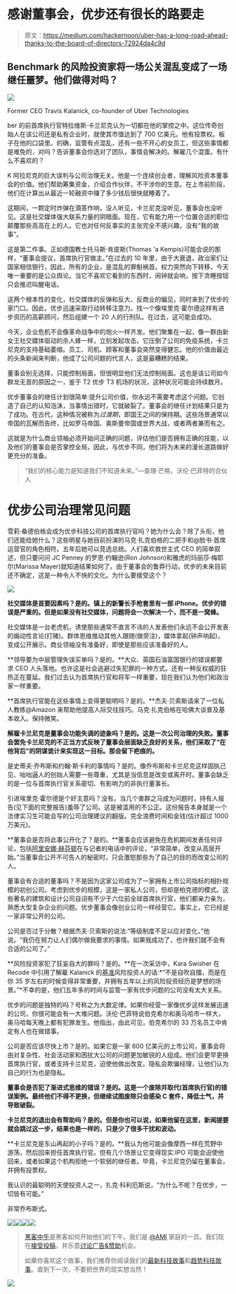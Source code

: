 # 感谢董事会，优步还有很长的路要走

> 原文：<https://medium.com/hackernoon/uber-has-a-long-road-ahead-thanks-to-the-board-of-directors-72924da4c9d>

## Benchmark 的风险投资家将一场公关混乱变成了一场继任噩梦。他们做得对吗？

![](img/fc7df84b6de6d1b53131a97529709243.png)

Former CEO Travis Kalanick, co-founder of Uber Technologies

ber 的前首席执行官特拉维斯·卡兰尼克认为一切都在他的掌控之中。这位传奇创始人在该公司还是私有企业时，就使其市值达到了 700 亿美元。他有投票权。板子在他的口袋里。的确，监管有点混乱，还有一些不开心的女员工，但这些事情都是难免的，对吗？告诉董事会你选对了团队，事情会解决的。解雇几个混蛋。有什么不喜欢的？

K 阿拉尼克的巨大误判与公司治理无关。他是一个连续创业者，理解风险资本董事会的价值。他们帮助筹集资金，介绍合作伙伴，不干涉你的生意。在上市前阶段，他们在计算出从最近一轮融资中赚了多少钱后很快就睡着了。

这期间，一颗定时炸弹在滴答作响，没人听见，卡兰尼克没听见，董事会也没听见。这是社交媒体强大联系力量的阴暗面。现在，它有能力用一个位置合适的职位颠覆那些高高在上的人。它也对任何反事实的主张完全不感兴趣，没有“我的故事”。

这是第二件事。正如德国教士托马斯·肯皮斯(Thomas 'a Kempis)可能会说的那样，“董事会提议，首席执行官做主。”在过去的 10 年里，由于大衰退，政治家们让国家相信银行，因此，所有的企业，是混乱的罪魁祸首。权力突然向下转移，今天唯一重要的是公众舆论。当它不喜欢它看到的东西时，闹钟就会响，按下贪睡按钮只会推迟叫醒电话。

这两个根本性的变化，社交媒体的反弹和反大、反商业的偏见，同时来到了优步的家门口。因此，优步迅速采取行动转移注意力。找一个像埃里克·霍尔德这样有进步资历的高薪顾问，然后组建一个 20 人的行刑队。在过去，这可能会成功。

今天，企业危机不会像革命战争中的炮火一样齐发。他们聚集在一起，像一群由新女王社交媒体驱动的杀人蜂一样，立刻发起攻击。它压倒了公司的免疫系统，卡兰尼克的支持基础萎缩。员工、司机、顾客和董事会突然变得健忘。他的价值由最近的头条新闻来判断，他成了公司问题的代言人，这是最糟糕的结果。

董事会别无选择，只能控制局面，但很明显他们无法控制局面。这也是该公司如今群龙无首的原因之一，鉴于 T2 优步 T3 机场的状况，这种状况可能会持续数月。

优步董事会的继任计划很简单:提升公司价值，你永远不需要考虑这个问题。它创造了自己的认知泡沫，当事情出错时，它就破裂了。董事会的继任计划结果只是为了成功。在古代，这种情况被称为*过渡期*，即国王之间的保持期。这些场景通常以帝国的瓦解而告终，比如罗马帝国、奥斯曼帝国或世界大战，或者两者兼而有之。

这就是为什么商业领袖必须开始问正确的问题，评估他们是否拥有正确的技能，以及他们的董事会是否掌控全局，因此，与优步不同，他们将为未来的漫长道路做好更充分的准备。

> “我们的核心能力是知道我们不知道未来。”—查理·芒格，沃伦·巴菲特的合伙人

# 优步公司治理常见问题

雪莉·桑德伯格会成为优步科技公司的首席执行官吗？她为什么会？除了头衔，他们还能给她什么？这些明星与她目前扮演的马克·扎克伯格的二把手和@脸书·首席运营官的角色相符。五年后她可以竞选总统。人们喜欢救世主式 CEO 的简单叙述，但只要问问 JC Penney 的罗恩·约翰逊(Ron Johnson)和雅虎的玛丽莎·梅耶尔(Marissa Mayer)就知道结果如何了。由于董事会的鲁莽行动，优步的未来目前还不确定，这是一种令人不快的文化。为什么要接受这个？

![](img/aa31dd0d72652a8ce9be1fa925747a94.png)

**社交媒体是首要因素吗？是的。镇上的新警长手枪套里有一部 iPhone。优步的错误是严重的。但是如果没有社交媒体，问题将会一次解决一个，而不是一窝蜂。**

社交媒体是一台老虎机，诱使那些通常不直言不讳的人发表他们永远不会公开发表的煽动性言论(打赌)。群体思维推动其他人跟随(做旁注)，媒体拿起(钟声响起)，变成公开展示。商业领袖没有准备好，即使是那些应该准备好的人。

**领导要为中层管理失误买单吗？是的。**大众、英国石油富国银行的错误都要求 CEO 人头落地。也许这是社会逃避过失犯罪的一种方式。还有一种反权威的狂热正在蔓延。我们过去认为首席执行官和将军一样重要，现在我们认为他们和政治家一样重要。

**首席执行官能在这些事情上变得更聪明吗？是的。**杰夫·贝索斯请来了一位私人教练@Amazon 来帮助他提高人际交往技巧。马克·扎克伯格在哈佛大谈普及基本收入。保持微笑。

**解雇卡兰尼克是董事会功能失调的迹象吗？是的。这是一次公司治理的失败。董事会罢免卡兰尼克的不正当方式反映了董事会层面缺乏良好的关系，他们采取了“在他背后”的阴谋诡计来实现这一目标。那会留下疤痕的。**

是史蒂夫·乔布斯和约翰·斯卡利的事情吗？是的。像乔布斯和卡兰尼克这样固执己见、咄咄逼人的创始人需要一些尊重，尤其是当信息是改变或离开时。董事会缺乏的是一位与首席执行官关系密切、有影响力的非执行董事长。

引进埃里克·霍尔德是个好主意吗？没有。当几个害群之马成为问题时，持有人报告(见下面的完整报告)羞辱了公司。这是被滥用的不公正。这份报告本身就是一个法律实习生可能会写的公司治理建议的翻版。完全浪费时间和金钱(估计超过 1000 万美元)。

**董事会是否将此事公开化了？是的。**董事会应该避免在危机期间发表任何评论，包括[阿里安娜·赫芬顿](https://www.nytimes.com/2017/03/21/technology/uber-board-stands-by-travis-kalanick.html)在与记者的电话中的评论，“非常简单，改变从高层开始。”当董事会公开不可告人的秘密时，只会激怒那些为了自己的目的而改变公司的人。

董事会有合适的董事吗？不是因为这家公司成为了一家拥有上市公司指标的相扑规模的初创公司。考虑到优步的规模，这是一家私人公司，但却是柏克德的模式。这些著名的建筑和设计公司自诩有不少于六位前全球首席执行官，他们都亲力亲为，熟悉大型复杂企业的问题。优步董事会像创业公司一样经营它。事实上，它已经是一家非常公开的公司。

公司是否过于分散？根据杰夫·贝索斯的说法:“等级制度不足以应对变化，”他说。“我仍在努力让人们偶尔做我要求的事情。如果我成功了，也许我们就不会有合适的公司了。”

**风险投资家犯了狂妄自大的罪吗？是的。**在一次采访中，Kara Swisher 在 Recode 中引用了解雇 Kalanick 的[基准](https://medium.com/u/a51cdf711909?source=post_page-----72924da4c9d--------------------------------)风险投资人的话:*“不是自吹自擂，而是在你 35 岁左右的时候变得非常重要，并拥有五年以上的风险投资经历是梦想的场景。”*不幸的是，他们五年多的时间与监管一家有优步问题的公司没有太大关系。

优步的问题是独特的吗？号称之为大数定律。如果你经营一家像优步这样发展迅速的公司，你很可能会有一大堆问题。沃伦·巴菲特说伯克希尔和奥马哈市一样大，奥马哈每天晚上都有犯罪发生。他指出，由此可见，伯克希尔的 33 万名员工中肯定有人也在做错事。

公司是否应该尽快上市？是的。如果它是一家 600 亿美元的上市公司，董事会将由对复杂性、社会活动家和困扰大公司的问题更加敏锐的人组成。他们会更早更换首席执行官，或者支持卡兰尼克，迫使他做出改变。隐私会欺骗经理，让他们认为自己的行为也是隐私。

**董事会是否犯了渐进式思维的错误？是的。这是一个废除并取代(首席执行官)的错误案例。最终他们不得不更换，但继续试图废除只会感染 C 套件，降低士气，并导致破裂。**

**卡兰尼克的退出会有帮助吗？是的。但是你也可以说，如果他留在这里，新闻提要就会跳过这一步，结果也是一样的，只是少了很多干扰和波动。**

**卡兰尼克是东山再起的小子吗？是的。**我认为他可能会像摩西一样在荒野中游荡，然后回来担任首席执行官。但有几个场景让它变得现实:IPO 可能会迫使他回来，或者如果这个机构拒绝一个软弱的继任者。毕竟，卡兰尼克仍留在董事会，并拥有投票权。

我认识的最聪明的天使投资人之一，扎克·科利厄斯说，“为什么不呢？在优步，一切皆有可能。”

非常乔布斯式。

![](img/004ded651c497e89b5b48b4f852e1add.png)[![](img/50ef4044ecd4e250b5d50f368b775d38.png)](http://bit.ly/HackernoonFB)[![](img/979d9a46439d5aebbdcdca574e21dc81.png)](https://goo.gl/k7XYbx)[![](img/2930ba6bd2c12218fdbbf7e02c8746ff.png)](https://goo.gl/4ofytp)

> [黑客中午](http://bit.ly/Hackernoon)是黑客如何开始他们的下午。我们是 [@AMI](http://bit.ly/atAMIatAMI) 家庭的一员。我们现在[接受投稿](http://bit.ly/hackernoonsubmission)，并乐意[讨论广告&赞助](mailto:partners@amipublications.com)机会。
> 
> 如果你喜欢这个故事，我们推荐你阅读我们的[最新科技故事](http://bit.ly/hackernoonlatestt)和[趋势科技故事](https://hackernoon.com/trending)。直到下一次，不要把世界的现实想当然！

![](img/be0ca55ba73a573dce11effb2ee80d56.png)